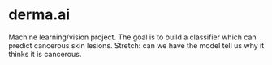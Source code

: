 # derma.ai
Machine learning/vision project. The goal is to build a classifier which can predict cancerous skin lesions. Stretch: can we have the model tell us why it thinks it is cancerous.
